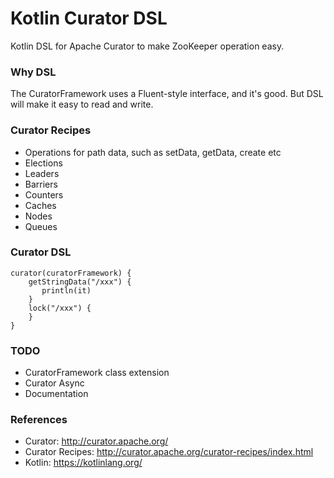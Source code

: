 Kotlin Curator DSL
====================

Kotlin DSL for Apache Curator to make ZooKeeper operation easy.

### Why DSL

The CuratorFramework uses a Fluent-style interface, and it's good. But DSL will make it easy to read and write.


### Curator Recipes

* Operations for path data, such as setData, getData, create etc
* Elections
* Leaders
* Barriers
* Counters
* Caches
* Nodes
* Queues

### Curator DSL

```
curator(curatorFramework) {
    getStringData("/xxx") {
       println(it)
    }
    lock("/xxx") {
    }
}
```

### TODO

* CuratorFramework class extension
* Curator Async
* Documentation

### References

* Curator: http://curator.apache.org/
* Curator Recipes: http://curator.apache.org/curator-recipes/index.html
* Kotlin: https://kotlinlang.org/
